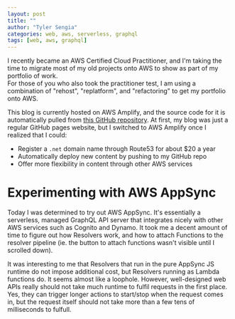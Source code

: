 ```yaml
---
layout: post
title: ""
author: "Tyler Sengia"
categories: web, aws, serverless, graphql
tags: [web, aws, graphql]
---
```


I recently became an AWS Certified Cloud Practitioner, and I'm taking the time to migrate most of my old projects onto AWS to show as part of my portfolio of work.  
For those of you who also took the practitioner test, I am using a combination of "rehost", "replatform", and "refactoring" to get my portfolio onto AWS.  

This blog is currently hosted on AWS Amplify, and the source code for it is automatically pulled from <a href="https://github.com/tsengia/tsengia.github.io">this GitHub repository</a>. At first, my blog was just a regular GitHub pages website, but I switched to AWS Amplify once I realized that I could:
- Register a `.net` domain name through Route53 for about $20 a year
- Automatically deploy new content by pushing to my GitHub repo
- Offer more flexibility in content through other AWS services

# Experimenting with AWS AppSync
Today I was determined to try out AWS AppSync. It's essentially a serverless, managed GraphQL API server that integrates nicely with other AWS services such as Cognito and Dynamo. 
It took me a decent amount of time to figure out how Resolvers work, and how to attach Functions to the resolver pipeline (ie. the button to attach functions wasn't visible until I scrolled down).

It was interesting to me that Resolvers that run in the pure AppSync JS runtime do not impose additional cost, but Resolvers running as Lambda functions do. It seems almost like a loophole. However, well-designed web APIs really should not take much runtime to fulfil requests in the first place. Yes, they can trigger longer actions to start/stop when the request comes in, but the request itself should not take more than a few tens of milliseconds to fulfull.